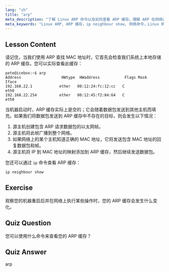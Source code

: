```yaml
---
lang: "zh"
title: "arp"
meta_description: "了解 Linux ARP 命令以及如何查看 ARP 缓存。理解 ARP 在网络通信中的作用。ARP 初学者指南。"
meta_keywords: "Linux ARP, ARP 缓存，ip neighbour show, 网络命令，Linux 网络，Linux 初学者，Linux 教程"
---
```


## Lesson Content

请记住，当我们使用 ARP 查找 MAC 地址时，它首先会检查我们系统上本地存储的 ARP 缓存。您可以实际查看此缓存：

```
pete@icebox:~$ arp
Address                  HWtype  HWaddress           Flags Mask            Iface
192.168.22.1            ether   00:12:24:fc:12:cc   C                     eth0
192.168.22.254          ether   00:12:45:f2:84:64   C                     eth0
```

当机器启动时，ARP 缓存实际上是空的；它会随着数据包发送到其他主机而填充。如果我们将数据包发送到 ARP 缓存中不存在的目标，则会发生以下情况：

1. 源主机创建包含 ARP 请求数据包的以太网帧。
2. 源主机将此帧广播到整个网络。
3. 如果网络上的某个主机知道正确的 MAC 地址，它将发送包含 MAC 地址的回复数据包和帧。
4. 源主机将 IP 到 MAC 地址的映射添加到 ARP 缓存，然后继续发送数据包。

您还可以通过 `ip` 命令查看 ARP 缓存：

```bash
ip neighbour show
```

## Exercise

观察您的机器重启后并在网络上执行某些操作时，您的 ARP 缓存会发生什么变化。

## Quiz Question

您可以使用什么命令来查看您的 ARP 缓存？

## Quiz Answer

arp
